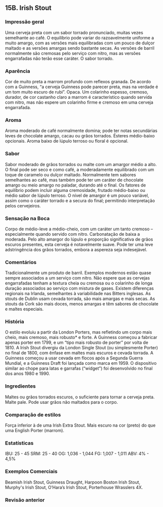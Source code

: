 ## 15B. Irish Stout

### Impressão geral

Uma cerveja preta com um sabor torrado pronunciado, muitas vezes semelhante ao café. O equilíbrio pode variar do razoavelmente uniforme a muito amargo, com as versões mais equilibradas com um pouco de dulçor maltado e as versões amargas sendo bastante secas. As versões de barril normalmente são cremosas pelo serviço com nitro, mas as versões engarrafadas não terão esse caráter. O sabor torrado.

### Aparência

Cor de muito preta a marrom profundo com reflexos granada. De acordo com a Guinness, “a cerveja Guinness pode parecer preta, mas na verdade é um tom muito escuro de rubi”. Opaca. Um colarinho espesso, cremoso, durador, de cor castanho claro a marrom é característico quando servida com nitro, mas não espere um colarinho firme e cremoso em uma cerveja engarrafada.

### Aroma

Aroma moderado de café normalmente domina; pode ter notas secundárias leves de chocolate amargo, cacau ou grãos torrados. Ésteres médio-baixo opcionais. Aroma baixo de lúpulo terroso ou floral é opcional.

### Sabor

Sabor moderado de grãos torrados ou malte com um amargor médio a alto. O final pode ser seco e como café, a moderadamente equilibrado com um toque de caramelo ou dulçor maltado. Normalmente tem sabores semelhantes ao café, mas também pode ter um caráter de chocolate amargo ou meio amargo no paladar, durando até o final. Os fatores de equilíbrio podem incluir alguma cremosidade, frutado médio-baixo ou médio sabor de lúpulo terroso. O nível de amargor é um pouco variável, assim como o caráter torrado e a secura do final; permitindo interpretação pelos cervejeiros.

### Sensação na Boca

Corpo de médio-leve a médio-cheio, com um caráter um tanto cremoso – especialmente quando servido com nitro. Carbonatação de baixa a moderada. Pelo alto amargor do lúpulo e proporção significativa de grãos escuros presentes, esta cerveja é notavelmente suave. Pode ter uma leve adstringência dos grãos torrados, embora a aspereza seja indesejável.

### Comentários

Tradicionalmente um produto de barril. Exemplos modernos estão quase sempre associados a um serviço com nitro. Não espere que as cervejas engarrafadas tenham a textura cheia ou cremosa ou o colarinho de longa duração associados ao serviço com mistura de gases. Existem diferenças regionais na Irlanda, semelhantes à variabilidade nas Bitters inglesas. As stouts de Dublin usam cevada torrada, são mais amargas e mais secas. As stouts da Cork são mais doces, menos amargas e têm sabores de chocolate e maltes especiais.

### História

O estilo evoluiu a partir da London Porters, mas refletindo um corpo mais cheio, mais cremoso, mais robusto* e forte. A Guinness começou a fabricar apenas porter em 1799, e um “tipo mais robusto de porter” por volta de 1810. A Irish Stout divergiu da London Single Stout (ou simplesmente Porter) no final de 1800, com ênfase em maltes mais escuros e cevada torrada. A Guinness começou a usar cevada em flocos após a Segunda Guerra Mundial, e a Guinness Draft foi lançada como marca em 1959. O dispositivo similar ao chope para latas e garrafas (“widget”) foi desenvolvido no final dos anos 1980 e 1990.

### Ingredientes

Maltes ou grãos torrados escuros, o suficiente para tornar a cerveja preta. Malte pale. Pode usar grãos não maltados para o corpo.

### Comparação de estilos

Força inferior à de uma Irish Extra Stout. Mais escuro na cor (preto) do que uma English Porter (marrom).

### Estatísticas

IBU: 25 - 45
SRM: 25 - 40
OG: 1,036 - 1,044
FG: 1,007 - 1,011
ABV: 4% - 4,5%

### Exemplos Comerciais

Beamish Irish Stout, Guinness Draught, Harpoon Boston Irish Stout, Murphy's Irish Stout, O’Hara’s Irish Stout, Porterhouse Wrasslers 4X.

### Revisão anterior
